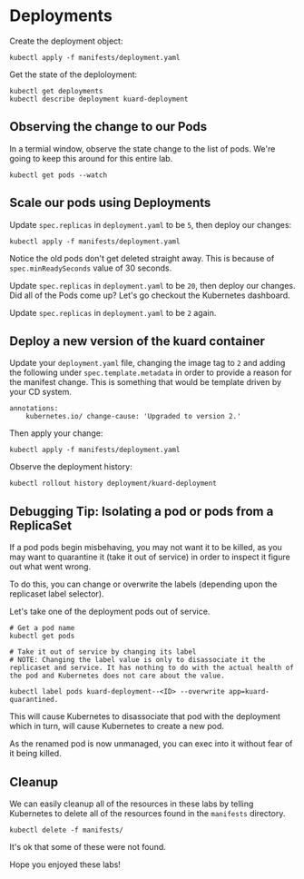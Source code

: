 # Deployments

Create the deployment object:

    kubectl apply -f manifests/deployment.yaml

Get the state of the deploloyment:

    kubectl get deployments
    kubectl describe deployment kuard-deployment

## Observing the change to our Pods

In a termial window, observe the state change to the list of pods. We're going to keep this around for this entire lab.

    kubectl get pods --watch

## Scale our pods using Deployments

Update `spec.replicas` in `deployment.yaml` to be `5`, then deploy our changes:

    kubectl apply -f manifests/deployment.yaml

Notice the old pods don't get deleted straight away. This is because of `spec.minReadySeconds` value of 30 seconds.

Update `spec.replicas` in `deployment.yaml` to be `20`, then deploy our changes. Did all of the Pods come up? Let's go checkout the Kubernetes dashboard.

Update `spec.replicas` in `deployment.yaml` to be `2` again.

## Deploy a new version of the kuard container

Update your `deployment.yaml` file, changing the image tag to `2` and adding the following under `spec.template.metadata` in order to provide a reason for the manifest change. This is something that would be template driven by your CD system.

    annotations:
        kubernetes.io/ change-cause: 'Upgraded to version 2.'

Then apply your change:

    kubectl apply -f manifests/deployment.yaml

Observe the deployment history:

    kubectl rollout history deployment/kuard-deployment

## Debugging Tip: Isolating a pod or pods from a ReplicaSet

If a pod pods begin misbehaving, you may not want it to be killed, as you may want to quarantine it (take it out of service) in order to inspect it figure out what went wrong.

To do this, you can change or overwrite the labels (depending upon the replicaset label selector).

Let's take one of the deployment pods out of service.

    # Get a pod name
    kubectl get pods

    # Take it out of service by changing its label
    # NOTE: Changing the label value is only to disassociate it the
    replicaset and service. It has nothing to do with the actual health of the pod and Kubernetes does not care about the value.

    kubectl label pods kuard-deployment--<ID> --overwrite app=kuard-quarantined.

This will cause Kubernetes to disassociate that pod with the deployment which in turn, will cause Kubernetes to create a new pod. 

As the renamed pod is now unmanaged, you can exec into it without fear of it being killed.

## Cleanup

We can easily cleanup all of the resources in these labs by telling Kubernetes to delete all of the resources found in the `manifests` directory.

    kubectl delete -f manifests/

It's ok that some of these were not found.

Hope you enjoyed these labs!

